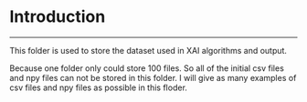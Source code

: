 # Introduction
---------------------------------------------------------------------
This folder is used to store the dataset used in XAI algorithms and output.  

Because one folder only could store 100 files. So all of the initial csv files and npy files can not be stored in this folder. I will give as many examples of csv files and npy files as possible in this floder.    

